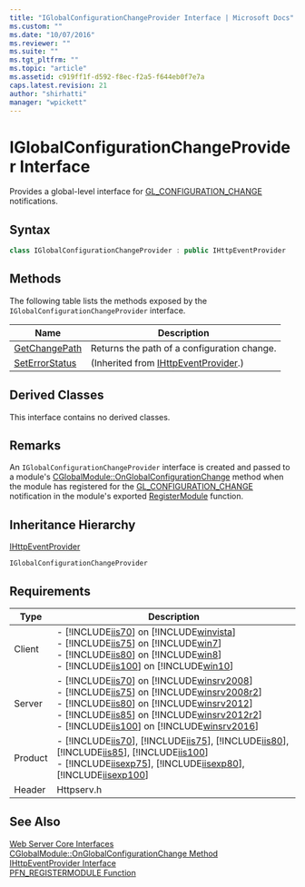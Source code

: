 ```yaml
---
title: "IGlobalConfigurationChangeProvider Interface | Microsoft Docs"
ms.custom: ""
ms.date: "10/07/2016"
ms.reviewer: ""
ms.suite: ""
ms.tgt_pltfrm: ""
ms.topic: "article"
ms.assetid: c919ff1f-d592-f8ec-f2a5-f644eb0f7e7a
caps.latest.revision: 21
author: "shirhatti"
manager: "wpickett"
---
```

# IGlobalConfigurationChangeProvider Interface
Provides a global-level interface for [GL_CONFIGURATION_CHANGE](../../../webdevelopment-reference\native-code-api\webdev-native-api-reference/request-processing-constants.md) notifications.  
  
## Syntax  
  
```cpp  
class IGlobalConfigurationChangeProvider : public IHttpEventProvider  
```  
  
## Methods  
 The following table lists the methods exposed by the `IGlobalConfigurationChangeProvider` interface.  
  
|Name|Description|  
|----------|-----------------|  
|[GetChangePath](../../../webdevelopment-reference\native-code-api\webdev-native-api-reference/iglobalconfigurationchangeprovider-getchangepath-method.md)|Returns the path of a configuration change.|  
|[SetErrorStatus](../../../webdevelopment-reference\native-code-api\webdev-native-api-reference/ihttpeventprovider-seterrorstatus-method.md)|(Inherited from [IHttpEventProvider](../../../webdevelopment-reference\native-code-api\webdev-native-api-reference/ihttpeventprovider-interface.md).)|  
  
## Derived Classes  
 This interface contains no derived classes.  
  
## Remarks  
 An `IGlobalConfigurationChangeProvider` interface is created and passed to a module's [CGlobalModule::OnGlobalConfigurationChange](../../../webdevelopment-reference\native-code-api\webdev-native-api-reference/cglobalmodule-onglobalconfigurationchange-method.md) method when the module has registered for the [GL_CONFIGURATION_CHANGE](../../../webdevelopment-reference\native-code-api\webdev-native-api-reference/request-processing-constants.md) notification in the module's exported [RegisterModule](../../../webdevelopment-reference\native-code-api\webdev-native-api-reference/pfn-registermodule-function.md) function.  
  
## Inheritance Hierarchy  
 [IHttpEventProvider](../../../webdevelopment-reference\native-code-api\webdev-native-api-reference/ihttpeventprovider-interface.md)  
  
 `IGlobalConfigurationChangeProvider`  
  
## Requirements  
  
|Type|Description|  
|----------|-----------------|  
|Client|-   [!INCLUDE[iis70](../../../wmi-provider/includes/iis70-md.md)] on [!INCLUDE[winvista](../../../wmi-provider/includes/winvista-md.md)]<br />-   [!INCLUDE[iis75](../../../wmi-provider/includes/iis75-md.md)] on [!INCLUDE[win7](../../../wmi-provider/includes/win7-md.md)]<br />-   [!INCLUDE[iis80](../../../wmi-provider/includes/iis80-md.md)] on [!INCLUDE[win8](../../../wmi-provider/includes/win8-md.md)]<br />-   [!INCLUDE[iis100](../../../wmi-provider/includes/iis100-md.md)] on [!INCLUDE[win10](../../../wmi-provider/includes/win10-md.md)]|  
|Server|-   [!INCLUDE[iis70](../../../wmi-provider/includes/iis70-md.md)] on [!INCLUDE[winsrv2008](../../../wmi-provider/includes/winsrv2008-md.md)]<br />-   [!INCLUDE[iis75](../../../wmi-provider/includes/iis75-md.md)] on [!INCLUDE[winsrv2008r2](../../../wmi-provider/includes/winsrv2008r2-md.md)]<br />-   [!INCLUDE[iis80](../../../wmi-provider/includes/iis80-md.md)] on [!INCLUDE[winsrv2012](../../../wmi-provider/includes/winsrv2012-md.md)]<br />-   [!INCLUDE[iis85](../../../wmi-provider/includes/iis85-md.md)] on [!INCLUDE[winsrv2012r2](../../../wmi-provider/includes/winsrv2012r2-md.md)]<br />-   [!INCLUDE[iis100](../../../wmi-provider/includes/iis100-md.md)] on [!INCLUDE[winsrv2016](../../../wmi-provider/includes/winsrv2016-md.md)]|  
|Product|-   [!INCLUDE[iis70](../../../wmi-provider/includes/iis70-md.md)], [!INCLUDE[iis75](../../../wmi-provider/includes/iis75-md.md)], [!INCLUDE[iis80](../../../wmi-provider/includes/iis80-md.md)], [!INCLUDE[iis85](../../../wmi-provider/includes/iis85-md.md)], [!INCLUDE[iis100](../../../wmi-provider/includes/iis100-md.md)]<br />-   [!INCLUDE[iisexp75](../../../webdevelopment-reference\native-code-api\webdev-native-api-reference/includes/iisexp75-md.md)], [!INCLUDE[iisexp80](../../../webdevelopment-reference\native-code-api\webdev-native-api-reference/includes/iisexp80-md.md)], [!INCLUDE[iisexp100](../../../webdevelopment-reference\native-code-api\webdev-native-api-reference/includes/iisexp100-md.md)]|  
|Header|Httpserv.h|  
  
## See Also  
 [Web Server Core Interfaces](../../../webdevelopment-reference\native-code-api\webdev-native-api-reference/web-server-core-interfaces.md)   
 [CGlobalModule::OnGlobalConfigurationChange Method](../../../webdevelopment-reference\native-code-api\webdev-native-api-reference/cglobalmodule-onglobalconfigurationchange-method.md)   
 [IHttpEventProvider Interface](../../../webdevelopment-reference\native-code-api\webdev-native-api-reference/ihttpeventprovider-interface.md)   
 [PFN_REGISTERMODULE Function](../../../webdevelopment-reference\native-code-api\webdev-native-api-reference/pfn-registermodule-function.md)
